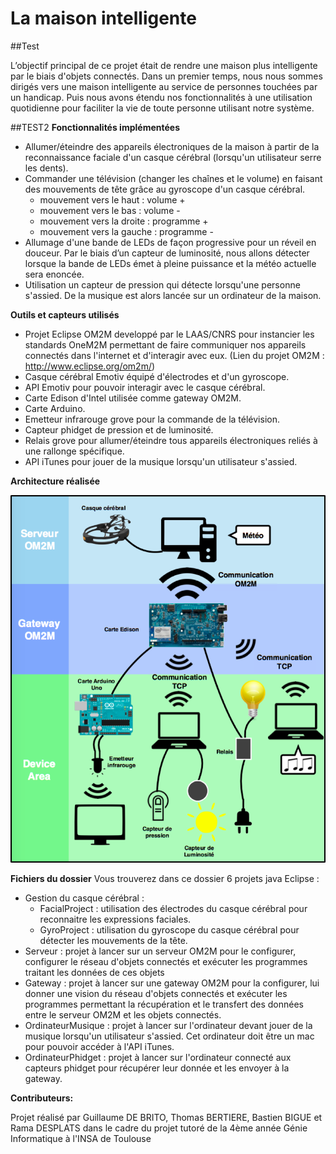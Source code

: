 # La maison intelligente
##Test

L’objectif principal de ce projet était de rendre une maison plus intelligente par le biais d'objets connectés. Dans un premier temps, nous nous sommes dirigés vers une maison intelligente au service de personnes touchées par un handicap. Puis nous avons étendu nos fonctionnalités à une utilisation quotidienne pour faciliter la vie de toute personne utilisant notre système.

##TEST2
**Fonctionnalités implémentées**
- Allumer/éteindre des appareils électroniques de la maison à partir de la reconnaissance faciale d'un casque cérébral (lorsqu'un utilisateur serre les dents).
- Commander une télévision (changer les chaînes et le volume) en faisant des mouvements de tête grâce au gyroscope d'un casque cérébral. 
    - mouvement vers le haut : volume +
    - mouvement vers le bas : volume -
    - mouvement vers la droite : programme +
    - mouvement vers la gauche : programme -
- Allumage d'une bande de LEDs de façon progressive pour un réveil en douceur. Par le biais d’un capteur de luminosité, nous allons détecter lorsque la bande de LEDs émet à pleine puissance et la météo actuelle sera enoncée. 
- Utilisation un capteur de pression qui détecte lorsqu'une personne s'assied. De la musique est alors lancée sur un ordinateur de la maison.

**Outils et capteurs utilisés**
- Projet Eclipse OM2M developpé par le LAAS/CNRS pour instancier les standards OneM2M permettant de faire communiquer nos appareils connectés dans l'internet et d'interagir avec eux. (Lien du projet OM2M : http://www.eclipse.org/om2m/)
- Casque cérébral Emotiv équipé d'électrodes et d'un gyroscope.
- API Emotiv pour pouvoir interagir avec le casque cérébral. 
- Carte Edison d'Intel utilisée comme gateway OM2M.
- Carte Arduino.
- Emetteur infrarouge grove pour la commande de la télévision.
- Capteur phidget de pression et de luminosité.
- Relais grove pour allumer/éteindre tous appareils électroniques reliés à une rallonge spécifique.
- API iTunes pour jouer de la musique lorsqu'un utilisateur s'assied.

**Architecture réalisée**

![Image de l'architecture réalisée](./Architecture.png)

**Fichiers du dossier**
Vous trouverez dans ce dossier 6 projets java Eclipse : 
- Gestion du casque cérébral : 
    - FacialProject : utilisation des électrodes du casque cérébral pour reconnaitre les expressions faciales.
    - GyroProject : utilisation du gyroscope du casque cérébral pour détecter les mouvements de la tête.
- Serveur : projet à lancer sur un serveur OM2M pour le configurer, configurer le réseau d'objets connectés et exécuter les programmes traitant les données de ces objets
- Gateway : projet à lancer sur une gateway OM2M pour la configurer, lui donner une vision du réseau d'objets connectés et exécuter les programmes permettant la récupération et le transfert des données entre le serveur OM2M et les objets connectés.
- OrdinateurMusique : projet à lancer sur l'ordinateur devant jouer de la musique lorsqu'un utilisateur s'assied. Cet ordinateur doit être un mac pour pouvoir accéder à l'API iTunes.
- OrdinateurPhidget : projet à lancer sur l'ordinateur connecté aux capteurs phidget pour récupérer leur donnée et les envoyer à la gateway.

**Contributeurs:**

Projet réalisé par Guillaume DE BRITO, Thomas BERTIERE, Bastien BIGUE et Rama DESPLATS dans le cadre du projet tutoré de la 4ème année Génie Informatique à l'INSA de Toulouse
